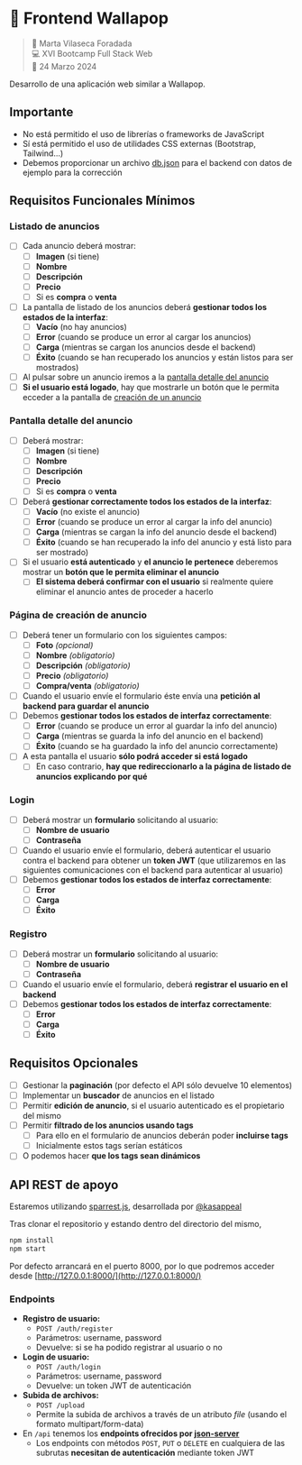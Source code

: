 # 🛒 Frontend Wallapop

> 👤 Marta Vilaseca Foradada  
> 💻 XVI Bootcamp Full Stack Web  
> 📅 24 Marzo 2024

Desarrollo de una aplicación web similar a Wallapop.

## Importante

- No está permitido el uso de librerías o frameworks de JavaScript
- Sí está permitido el uso de utilidades CSS externas (Bootstrap, Tailwind...)
- Debemos proporcionar un archivo [db.json](db.json) para el backend con datos de ejemplo para la corrección

## Requisitos Funcionales Mínimos

### Listado de anuncios

- [ ] Cada anuncio deberá mostrar:
  - [ ] **Imagen** (si tiene)
  - [ ] **Nombre**
  - [ ] **Descripción**
  - [ ] **Precio**
  - [ ] Si es **compra** o **venta**
- [ ] La pantalla de listado de los anuncios deberá **gestionar todos los estados de la interfaz**:
  - [ ] **Vacío** (no hay anuncios)
  - [ ] **Error** (cuando se produce un error al cargar los anuncios)
  - [ ] **Carga** (mientras se cargan los anuncios desde el backend)
  - [ ] **Éxito** (cuando se han recuperado los anuncios y están listos para ser mostrados)
- [ ] Al pulsar sobre un anuncio iremos a la [pantalla detalle del anuncio](#pantalla-detalle-del-anuncio)
- [ ] **Si el usuario está logado**, hay que mostrarle un botón que le permita ecceder a la pantalla de [creación de un anuncio](#página-de-creación-de-anuncio)

### Pantalla detalle del anuncio

- [ ] Deberá mostrar:
  - [ ] **Imagen** (si tiene)
  - [ ] **Nombre**
  - [ ] **Descripción**
  - [ ] **Precio**
  - [ ] Si es **compra** o **venta**
- [ ] Deberá **gestionar correctamente todos los estados de la interfaz**:
  - [ ] **Vacío** (no existe el anuncio)
  - [ ] **Error** (cuando se produce un error al cargar la info del anuncio)
  - [ ] **Carga** (mientras se cargan la info del anuncio desde el backend)
  - [ ] **Éxito** (cuando se han recuperado la info del anuncio y está listo para ser mostrado)
- [ ] Si el usuario **está autenticado** y **el anuncio le pertenece** deberemos mostrar un **botón que le permita eliminar el anuncio**
  - [ ] **El sistema deberá confirmar con el usuario** si realmente quiere eliminar el anuncio antes de proceder a hacerlo

### Página de creación de anuncio

- [ ] Deberá tener un formulario con los siguientes campos:
  - [ ] **Foto** _(opcional)_
  - [ ] **Nombre** _(obligatorio)_
  - [ ] **Descripción** _(obligatorio)_
  - [ ] **Precio** _(obligatorio)_
  - [ ] **Compra/venta** _(obligatorio)_
- [ ] Cuando el usuario envíe el formulario éste envía una **petición al backend para guardar el anuncio**
- [ ] Debemos **gestionar todos los estados de interfaz correctamente**:
  - [ ] **Error** (cuando se produce un error al guardar la info del anuncio)
  - [ ] **Carga** (mientras se guarda la info del anuncio en el backend)
  - [ ] **Éxito** (cuando se ha guardado la info del anuncio correctamente)
- [ ] A esta pantalla el usuario **sólo podrá acceder si está logado**
  - [ ] En caso contrario, **hay que redireccionarlo a la página de listado de anuncios explicando por qué**

### Login

- [ ] Deberá mostrar un **formulario** solicitando al usuario:
  - [ ] **Nombre de usuario**
  - [ ] **Contraseña**
- [ ] Cuando el usuario envíe el formulario, deberá autenticar el usuario contra el backend para obtener un **token JWT** (que utilizaremos en las siguientes comunicaciones con el backend para autenticar al usuario)
- [ ] Debemos **gestionar todos los estados de interfaz correctamente**:
  - [ ] **Error**
  - [ ] **Carga**
  - [ ] **Éxito**

### Registro

- [ ] Deberá mostrar un **formulario** solicitando al usuario:
  - [ ] **Nombre de usuario**
  - [ ] **Contraseña**
- [ ] Cuando el usuario envíe el formulario, deberá **registrar el usuario en el backend**
- [ ] Debemos **gestionar todos los estados de interfaz correctamente**:
  - [ ] **Error**
  - [ ] **Carga**
  - [ ] **Éxito**

## Requisitos Opcionales

- [ ] Gestionar la **paginación** (por defecto el API sólo devuelve 10 elementos)
- [ ] Implementar un **buscador** de anuncios en el listado
- [ ] Permitir **edición de anuncio**, si el usuario autenticado es el propietario del mismo
- [ ] Permitir **filtrado de los anuncios usando tags**
  - [ ] Para ello en el formulario de anuncios deberán poder **incluirse tags**
  - [ ] Inicialmente estos tags serían estáticos
- [ ] O podemos hacer **que los tags sean dinámicos**

## API REST de apoyo

Estaremos utilizando [sparrest.js](https://github.com/kasappeal/sparrest.js), desarrollada por [@kasappeal](https://www.github.com/kasappeal)

Tras clonar el repositorio y estando dentro del directorio del mismo,

```sh
npm install
npm start
```

Por defecto arrancará en el puerto 8000, por lo que podremos acceder desde [http://127.0.0.1:8000/](http://127.0.0.1:8000/)

### Endpoints

- **Registro de usuario:**
  - `POST /auth/register`
  - Parámetros: username, password
  - Devuelve: si se ha podido registrar al usuario o no
- **Login de usuario:**
  - `POST /auth/login`
  - Parámetros: username, password
  - Devuelve: un token JWT de autenticación
- **Subida de archivos:**
  - `POST /upload`
  - Permite la subida de archivos a través de un atributo _file_ (usando el formato multipart/form-data)
- En `/api` tenemos los **endpoints ofrecidos por [json-server](https://github.com/typicode/json-server)**
  - Los endpoints con métodos `POST`, `PUT` o `DELETE` en cualquiera de las subrutas **necesitan de autenticación** mediante token JWT
